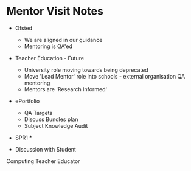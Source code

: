 Mentor Visit Notes
==================

* Ofsted
    * We are aligned in our guidance
    * Mentoring is QA'ed
* Teacher Education - Future
    * University role moving towards being deprecated
    * Move 'Lead Mentor' role into schools - external organisation QA mentoring
    * Mentors are 'Research Informed'

* ePortfolio
    * QA Targets
    * Discuss Bundles plan
    * Subject Knowledge Audit
* SPR1
    * 
* Discussion with Student

Computing Teacher Educator